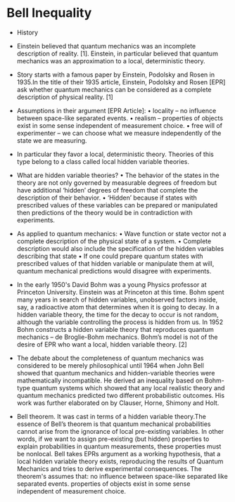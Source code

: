 # Bell Inequality

* History

- Einstein believed that quantum mechanics was an incomplete description of reality. [1]. Einstein, in particular believed that quantum mechanics was an approximation to a local, deterministic theory. 
-	Story starts with a famous paper by Einstein, Podolsky and Rosen in 1935.In the title of their 1935 article, Einstein, Podolsky and Rosen [EPR] ask whether quantum mechanics can be considered as a complete description of physical reality. [1]

-	Assumptions in their argument [EPR Article]:
  • locality – no influence between space-like separated events.
  • realism – properties of objects exist in some sense independent of measurement choice.
  • free will of experimenter – we can choose what we measure independently of the state we are measuring. 

-	In particular they favor a local, deterministic theory. Theories of this type belong to a class called local hidden variable theories.

* What are hidden variable theories?
  • The behavior of the states in the theory are not only governed by measurable degrees of 
   freedom but have additional ‘hidden’ degrees of freedom that complete the description of 
  their behavior. 
  • ‘Hidden’ because if states with prescribed values of these variables can be prepared or 
    manipulated then predictions of the theory would be in contradiction with experiments.

- As applied to quantum mechanics: 
  • Wave function or state vector not a complete description of the physical state of a system. 
  • Complete description would also include the specification of the hidden variables 
   describing that state
  • If one could prepare quantum states with prescribed values of that hidden variable or manipulate them at will, quantum mechanical predictions would disagree with experiments. 

-	In the early 1950's David Bohm was a young Physics professor at Princeton University. Einstein was at Princeton at this time. Bohm spent many years in search of hidden variables, unobserved factors inside, say, a radioactive atom that determines when it is going to decay. In a hidden variable theory, the time for the decay to occur is not random, although the variable controlling the process is hidden from us. In 1952 Bohm constructs a hidden variable theory that reproduces quantum mechanics – de Broglie-Bohm mechanics. Bohm’s model is not of the desire of EPR who want a local, hidden variable theory. [2]

-	The debate about the completeness of quantum mechanics was considered to be merely philosophical until 1964 when John Bell showed that quantum mechanics and hidden-variable theories were mathematically incompatible. He derived an inequality based on Bohm-type quantum systems which showed that any local realistic theory and quantum mechanics predicted two different probabilistic outcomes. His work was further elaborated on by Clauser, Horne, Shimony and Holt.

-	Bell theorem.
  It was cast in terms of a hidden variable theory.The essence of Bell’s theorem is that quantum mechanical probabilities cannot arise from the ignorance of local pre-existing variables. In other words, if we want to assign pre-existing (but hidden) properties to explain probabilities in quantum measurements, these properties must be nonlocal. Bell takes EPRs argument as a working hypothesis, that a local hidden variable theory exists, reproducing the results of Quantum Mechanics and tries to derive experimental consequences.
 	The theorem's assumes that:
 	  no influence between space-like separated like separated events.
 	  properties of objects exist in some sense
 	  independent of measurement choice.

